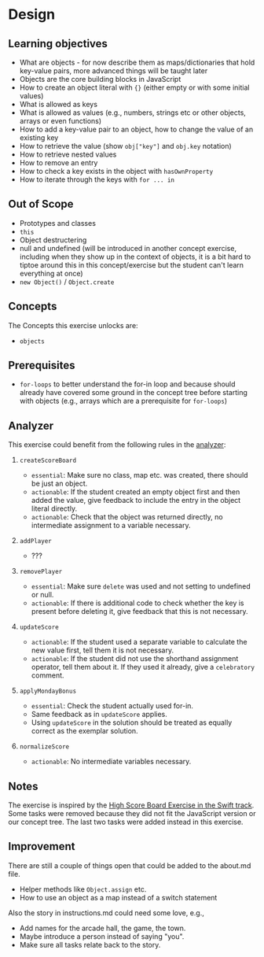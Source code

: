 # Design

## Learning objectives

- What are objects - for now describe them as maps/dictionaries that hold key-value pairs, more advanced things will be taught later
- Objects are the core building blocks in JavaScript
- How to create an object literal with `{}` (either empty or with some initial values)
- What is allowed as keys
- What is allowed as values (e.g., numbers, strings etc or other objects, arrays or even functions)
- How to add a key-value pair to an object, how to change the value of an existing key
- How to retrieve the value (show `obj["key"]` and `obj.key` notation)
- How to retrieve nested values
- How to remove an entry
- How to check a key exists in the object with `hasOwnProperty`
- How to iterate through the keys with `for ... in`

## Out of Scope

- Prototypes and classes
- `this`
- Object destructering
- null and undefined (will be introduced in another concept exercise, including when they show up in the context of objects, it is a bit hard to tiptoe around this in this concept/exercise but the student can't learn everything at once)
- `new Object()` / `Object.create`

## Concepts

The Concepts this exercise unlocks are:

- `objects`

## Prerequisites

- `for-loops` to better understand the for-in loop and because should already have covered some ground in the concept tree before starting with objects (e.g., arrays which are a prerequisite for `for-loops`)

## Analyzer

This exercise could benefit from the following rules in the [analyzer][analyzer]:

1. `createScoreBoard`

   - `essential`: Make sure no class, map etc. was created, there should be just an object.
   - `actionable`: If the student created an empty object first and then added the value, give feedback to include the entry in the object literal directly.
   - `actionable`: Check that the object was returned directly, no intermediate assignment to a variable necessary.

2. `addPlayer`

   - ???

3. `removePlayer`

   - `essential`: Make sure `delete` was used and not setting to undefined or null.
   - `actionable`: If there is additional code to check whether the key is present before deleting it, give feedback that this is not necessary.

4. `updateScore`

   - `actionable`: If the student used a separate variable to calculate the new value first, tell them it is not necessary.
   - `actionable`: If the student did not use the shorthand assignment operator, tell them about it. If they used it already, give a `celebratory` comment.

5. `applyMondayBonus`

   - `essential`: Check the student actually used for-in.
   - Same feedback as in `updateScore` applies.
   - Using `updateScore` in the solution should be treated as equally correct as the exemplar solution.

6. `normalizeScore`

   - `actionable`: No intermediate variables necessary.

## Notes

The exercise is inspired by the [High Score Board Exercise in the Swift track][swift-high-score].
Some tasks were removed because they did not fit the JavaScript version or our concept tree.
The last two tasks were added instead in this exercise.

## Improvement

There are still a couple of things open that could be added to the about.md file.

- Helper methods like `Object.assign` etc.
- How to use an object as a map instead of a switch statement

Also the story in instructions.md could need some love, e.g.,

- Add names for the arcade hall, the game, the town.
- Maybe introduce a person instead of saying "you".
- Make sure all tasks relate back to the story.

[analyzer]: https://github.com/exercism/javascript-analyzer
[swift-high-score]: https://github.com/exercism/swift/blob/main/exercises/concept/high-score-board/.docs/instructions.md

